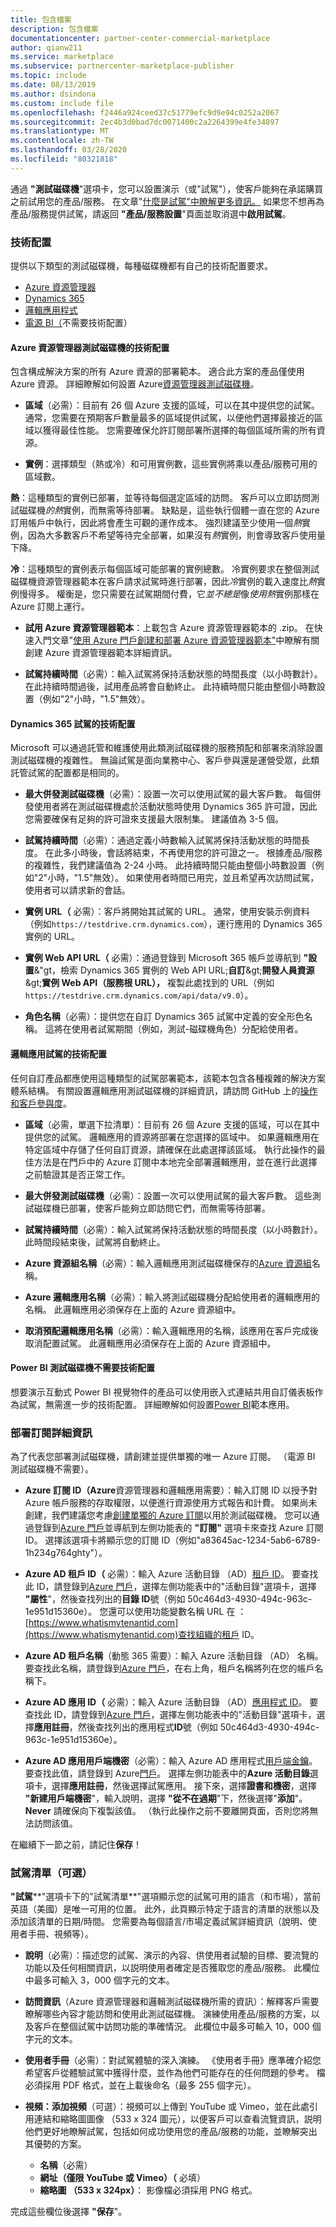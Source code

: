 ```yaml
---
title: 包含檔案
description: 包含檔案
documentationcenter: partner-center-commercial-marketplace
author: qianw211
ms.service: marketplace
ms.subservice: partnercenter-marketplace-publisher
ms.topic: include
ms.date: 08/13/2019
ms.author: dsindona
ms.custom: include file
ms.openlocfilehash: f2446a924ceed37c51779efc9d9e94c0252a2067
ms.sourcegitcommit: 2ec4b3d0bad7dc0071400c2a2264399e4fe34897
ms.translationtype: MT
ms.contentlocale: zh-TW
ms.lasthandoff: 03/28/2020
ms.locfileid: "80321818"
---
```

通過 **"測試磁碟機**"選項卡，您可以設置演示（或"試駕"），使客戶能夠在承諾購買之前試用您的產品/服務。 在文章"[什麼是試駕"中瞭解更多資訊。](https://docs.microsoft.com/azure/marketplace/cloud-partner-portal/test-drive/what-is-test-drive) 如果您不想再為產品/服務提供試駕，請返回 **"產品/服務設置**"頁面並取消選中**啟用試駕**。

### <a name="technical-configuration"></a>技術配置
提供以下類型的測試磁碟機，每種磁碟機都有自己的技術配置要求。

- [Azure 資源管理器](#technical-configuration-for-azure-resource-manager-test-drive)
- [Dynamics 365](#technical-configuration-for-dynamics-365-test-drive)
- [邏輯應用程式](#technical-configuration-for-logic-app-test-drive)
- [電源 BI（](#technical-configuration-not-required-for-power-bi-test-drives)不需要技術配置）

#### <a name="technical-configuration-for-azure-resource-manager-test-drive"></a>Azure 資源管理器測試磁碟機的技術配置

包含構成解決方案的所有 Azure 資源的部署範本。 適合此方案的產品僅使用 Azure 資源。 詳細瞭解如何設置 Azure[資源管理器測試磁碟機](https://docs.microsoft.com/azure/marketplace/cloud-partner-portal/test-drive/azure-resource-manager-test-drive)。

- **區域**（必需）：目前有 26 個 Azure 支援的區域，可以在其中提供您的試駕。 通常，您需要在預期客戶數量最多的區域提供試駕，以便他們選擇最接近的區域以獲得最佳性能。 您需要確保允許訂閱部署所選擇的每個區域所需的所有資源。

- **實例**：選擇類型（熱或冷）和可用實例數，這些實例將乘以產品/服務可用的區域數。

**熱**：這種類型的實例已部署，並等待每個選定區域的訪問。 客戶可以立即訪問測試磁碟機*的熱*實例，而無需等待部署。 缺點是，這些執行個體一直在您的 Azure 訂用帳戶中執行，因此將會產生可觀的運作成本。 強烈建議至少使用一個*熱*實例，因為大多數客戶不希望等待完全部署，如果沒有*熱*實例，則會導致客戶使用量下降。

**冷**：這種類型的實例表示每個區域可能部署的實例總數。 冷實例要求在整個測試磁碟機資源管理器範本在客戶請求試駕時進行部署，因此*冷*實例的載入速度比*熱*實例慢得多。 權衡是，您只需要在試駕期間付費，它*並不總是*像*使用熱*實例那樣在 Azure 訂閱上運行。

- **試用 Azure 資源管理器範本**：上載包含 Azure 資源管理器範本的 .zip。  在快速入門文章"[使用 Azure 門戶創建和部署 Azure 資源管理器範本"](https://docs.microsoft.com/azure/azure-resource-manager/resource-manager-quickstart-create-templates-use-the-portal)中瞭解有關創建 Azure 資源管理器範本詳細資訊。

- **試駕持續時間**（必需）：輸入試駕將保持活動狀態的時間長度（以小時數計）。 在此持續時間過後，試用產品將會自動終止。 此持續時間只能由整個小時數設置（例如"2"小時，"1.5"無效）。

#### <a name="technical-configuration-for-dynamics-365-test-drive"></a>Dynamics 365 試駕的技術配置

Microsoft 可以通過託管和維護使用此類測試磁碟機的服務預配和部署來消除設置測試磁碟機的複雜性。 無論試駕是面向業務中心、客戶參與還是運營受眾，此類託管試駕的配置都是相同的。

- **最大併發測試磁碟機**（必需）：設置一次可以使用試駕的最大客戶數。 每個併發使用者將在測試磁碟機處於活動狀態時使用 Dynamics 365 許可證，因此您需要確保有足夠的許可證來支援最大限制集。 建議值為 3-5 個。

- **試駕持續時間**（必需）：通過定義小時數輸入試駕將保持活動狀態的時間長度。 在此多小時後，會話將結束，不再使用您的許可證之一。 根據產品/服務的複雜性，我們建議值為 2-24 小時。 此持續時間只能由整個小時數設置（例如"2"小時，"1.5"無效）。  如果使用者時間已用完，並且希望再次訪問試駕，使用者可以請求新的會話。

- **實例 URL（** 必需）：客戶將開始其試駕的 URL。 通常，使用安裝示例資料（例如`https://testdrive.crm.dynamics.com`），運行應用的 Dynamics 365 實例的 URL。

- **實例 Web API URL（** 必需）：通過登錄到 Microsoft 365 帳戶並導航到 **"設置**\&"gt，檢索 Dynamics 365 實例的 Web API URL;**自訂**\&gt;**開發人員資源**\&gt;**實例 Web API（服務根 URL），** 複製此處找到的 URL（例如`https://testdrive.crm.dynamics.com/api/data/v9.0`）。

- **角色名稱**（必需）：提供您在自訂 Dynamics 365 試駕中定義的安全形色名稱。 這將在使用者試駕期間（例如，測試-磁碟機角色）分配給使用者。

#### <a name="technical-configuration-for-logic-app-test-drive"></a>邏輯應用試駕的技術配置

任何自訂產品都應使用這種類型的試駕部署範本，該範本包含各種複雜的解決方案體系結構。 有關設置邏輯應用測試磁碟機的詳細資訊，請訪問 GitHub 上的[操作](https://github.com/Microsoft/AppSource/blob/master/Setup-your-Azure-subscription-for-Dynamics365-Operations-Test-Drives.md)[和客戶參與度](https://github.com/Microsoft/AppSource/wiki/Setting-up-Test-Drives-for-Dynamics-365-app)。

- **區域**（必需，單選下拉清單）：目前有 26 個 Azure 支援的區域，可以在其中提供您的試駕。 邏輯應用的資源將部署在您選擇的區域中。 如果邏輯應用在特定區域中存儲了任何自訂資源，請確保在此處選擇該區域。 執行此操作的最佳方法是在門戶中的 Azure 訂閱中本地完全部署邏輯應用，並在進行此選擇之前驗證其是否正常工作。

- **最大併發測試磁碟機**（必需）：設置一次可以使用試駕的最大客戶數。 這些測試磁碟機已部署，使客戶能夠立即訪問它們，而無需等待部署。

- **試駕持續時間**（必需）：輸入試駕將保持活動狀態的時間長度（以小時數計）。 此時間段結束後，試駕將自動終止。

- **Azure 資源組名稱**（必需）：輸入邏輯應用測試磁碟機保存的[Azure 資源組](https://docs.microsoft.com/azure/azure-resource-manager/resource-group-overview#resource-groups)名稱。

- **Azure 邏輯應用名稱**（必需）：輸入將測試磁碟機分配給使用者的邏輯應用的名稱。 此邏輯應用必須保存在上面的 Azure 資源組中。

- **取消預配邏輯應用名稱**（必需）：輸入邏輯應用的名稱，該應用在客戶完成後取消配置試駕。 此邏輯應用必須保存在上面的 Azure 資源組中。

#### <a name="technical-configuration-not-required-for-power-bi-test-drives"></a>Power BI 測試磁碟機不需要技術配置

想要演示互動式 Power BI 視覺物件的產品可以使用嵌入式連結共用自訂儀表板作為試駕，無需進一步的技術配置。 詳細瞭解如何設置[Power BI](https://docs.microsoft.com/power-bi/service-template-apps-overview)範本應用。

### <a name="deployment-subscription-details"></a>部署訂閱詳細資訊

為了代表您部署測試磁碟機，請創建並提供單獨的唯一 Azure 訂閱。 （電源 BI 測試磁碟機不需要）。

- **Azure 訂閱 ID（Azure**資源管理器和邏輯應用需要）：輸入訂閱 ID 以授予對 Azure 帳戶服務的存取權限，以便進行資源使用方式報告和計費。 如果尚未創建，我們建議您考慮[創建單獨的 Azure 訂閱](https://docs.microsoft.com/azure/billing/billing-create-subscription)以用於測試磁碟機。 您可以通過登錄到[Azure 門戶](https://portal.azure.com/)並導航到左側功能表的 **"訂閱"** 選項卡來查找 Azure 訂閱 ID。 選擇該選項卡將顯示您的訂閱 ID（例如"a83645ac-1234-5ab6-6789-1h234g764ghty"）。

- **Azure AD 租戶 ID（** 必需）：輸入 Azure 活動目錄 （AD）[租戶 ID](https://docs.microsoft.com/azure/active-directory/develop/howto-create-service-principal-portal#get-values-for-signing-in)。 要查找此 ID，請登錄到[Azure 門戶](https://portal.azure.com/)，選擇左側功能表中的"活動目錄"選項卡，選擇 **"屬性**"，然後查找列出的**目錄 ID**號（例如 50c464d3-4930-494c-963c-1e951d15360e）。 您還可以使用功能變數名稱 URL 在 ：[https://www.whatismytenantid.com](https://www.whatismytenantid.com)查找組織的租戶 ID。

- **Azure AD 租戶名稱**（動態 365 需要）：輸入 Azure 活動目錄 （AD） 名稱。 要查找此名稱，請登錄到[Azure 門戶](https://portal.azure.com/)，在右上角，租戶名稱將列在您的帳戶名稱下。

- **Azure AD 應用 ID（** 必需）：輸入 Azure 活動目錄 （AD）[應用程式 ID](https://docs.microsoft.com/azure/active-directory/develop/howto-create-service-principal-portal#get-values-for-signing-in)。 要查找此 ID，請登錄到[Azure 門戶](https://portal.azure.com/)，選擇左側功能表中的"活動目錄"選項卡，選擇**應用註冊**，然後查找列出的應用程式**ID**號（例如 50c464d3-4930-494c-963c-1e951d15360e）。

- **Azure AD 應用用戶端機密**（必需）：輸入 Azure AD 應用程式[用戶端金鑰](https://docs.microsoft.com/azure/active-directory/develop/howto-create-service-principal-portal#certificates-and-secrets)。 要查找此值，請登錄到 Azure[門戶](https://portal.azure.com/)。 選擇左側功能表中的**Azure 活動目錄**選項卡，選擇**應用註冊**，然後選擇試駕應用。 接下來，選擇**證書和機密**，選擇 **"新建用戶端機密**"，輸入說明，選擇 **"從不在過期**"下，然後選擇"**添加**"。 **Never** 請確保向下複製該值。 （執行此操作之前不要離開頁面，否則您將無法訪問該值。

在繼續下一節之前，請記住**保存**！

### <a name="test-drive-listings-optional"></a>試駕清單（可選）

**"試駕****"選項卡下的"試駕清單**"選項顯示您的試駕可用的語言（和市場），當前英語（美國）是唯一可用的位置。 此外，此頁顯示特定于語言的清單的狀態以及添加該清單的日期/時間。 您需要為每個語言/市場定義試駕詳細資訊（說明、使用者手冊、視頻等）。

- **說明**（必需）：描述您的試駕、演示的內容、供使用者試驗的目標、要流覽的功能以及任何相關資訊，以説明使用者確定是否獲取您的產品/服務。 此欄位中最多可輸入 3，000 個字元的文本。 

- **訪問資訊**（Azure 資源管理器和邏輯測試磁碟機所需的資訊）：解釋客戶需要瞭解哪些內容才能訪問和使用此測試磁碟機。 演練使用產品/服務的方案，以及客戶在整個試駕中訪問功能的準確情況。 此欄位中最多可輸入 10，000 個字元的文本。

- **使用者手冊**（必需）：對試駕體驗的深入演練。 《使用者手冊》應準確介紹您希望客戶從體驗試駕中獲得什麼，並作為他們可能存在的任何問題的參考。 檔必須採用 PDF 格式，並在上載後命名（最多 255 個字元）。

- **視頻：添加視頻**（可選）：視頻可以上傳到 YouTube 或 Vimeo，並在此處引用連結和縮略圖圖像 （533 x 324 圖元），以便客戶可以查看流覽資訊，説明他們更好地瞭解試駕，包括如何成功使用您的產品/服務的功能，並瞭解突出其優勢的方案。
  - **名稱**（必需）
  - **網址（僅限 YouTube 或 Vimeo）（** 必填）
  - **縮略圖 （533 x 324px）**： 影像檔必須採用 PNG 格式。

完成這些欄位後選擇 **"保存**"。
